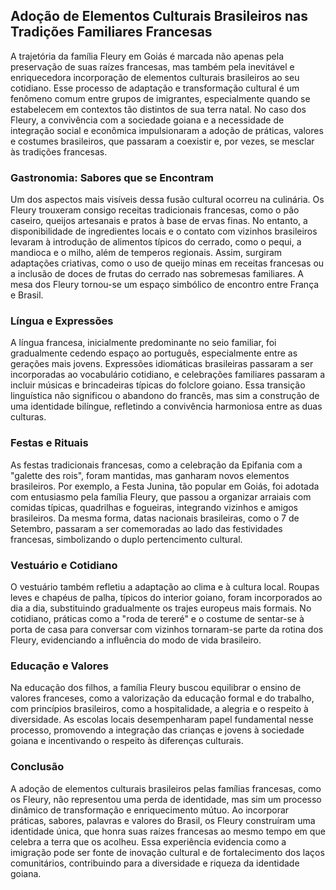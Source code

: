 ## Adoção de Elementos Culturais Brasileiros nas Tradições Familiares Francesas

A trajetória da família Fleury em Goiás é marcada não apenas pela preservação de suas raízes francesas, mas também pela inevitável e enriquecedora incorporação de elementos culturais brasileiros ao seu cotidiano. Esse processo de adaptação e transformação cultural é um fenômeno comum entre grupos de imigrantes, especialmente quando se estabelecem em contextos tão distintos de sua terra natal. No caso dos Fleury, a convivência com a sociedade goiana e a necessidade de integração social e econômica impulsionaram a adoção de práticas, valores e costumes brasileiros, que passaram a coexistir e, por vezes, se mesclar às tradições francesas.

### Gastronomia: Sabores que se Encontram

Um dos aspectos mais visíveis dessa fusão cultural ocorreu na culinária. Os Fleury trouxeram consigo receitas tradicionais francesas, como o pão caseiro, queijos artesanais e pratos à base de ervas finas. No entanto, a disponibilidade de ingredientes locais e o contato com vizinhos brasileiros levaram à introdução de alimentos típicos do cerrado, como o pequi, a mandioca e o milho, além de temperos regionais. Assim, surgiram adaptações criativas, como o uso de queijo minas em receitas francesas ou a inclusão de doces de frutas do cerrado nas sobremesas familiares. A mesa dos Fleury tornou-se um espaço simbólico de encontro entre França e Brasil.

### Língua e Expressões

A língua francesa, inicialmente predominante no seio familiar, foi gradualmente cedendo espaço ao português, especialmente entre as gerações mais jovens. Expressões idiomáticas brasileiras passaram a ser incorporadas ao vocabulário cotidiano, e celebrações familiares passaram a incluir músicas e brincadeiras típicas do folclore goiano. Essa transição linguística não significou o abandono do francês, mas sim a construção de uma identidade bilíngue, refletindo a convivência harmoniosa entre as duas culturas.

### Festas e Rituais

As festas tradicionais francesas, como a celebração da Epifania com a "galette des rois", foram mantidas, mas ganharam novos elementos brasileiros. Por exemplo, a Festa Junina, tão popular em Goiás, foi adotada com entusiasmo pela família Fleury, que passou a organizar arraiais com comidas típicas, quadrilhas e fogueiras, integrando vizinhos e amigos brasileiros. Da mesma forma, datas nacionais brasileiras, como o 7 de Setembro, passaram a ser comemoradas ao lado das festividades francesas, simbolizando o duplo pertencimento cultural.

### Vestuário e Cotidiano

O vestuário também refletiu a adaptação ao clima e à cultura local. Roupas leves e chapéus de palha, típicos do interior goiano, foram incorporados ao dia a dia, substituindo gradualmente os trajes europeus mais formais. No cotidiano, práticas como a "roda de tereré" e o costume de sentar-se à porta de casa para conversar com vizinhos tornaram-se parte da rotina dos Fleury, evidenciando a influência do modo de vida brasileiro.

### Educação e Valores

Na educação dos filhos, a família Fleury buscou equilibrar o ensino de valores franceses, como a valorização da educação formal e do trabalho, com princípios brasileiros, como a hospitalidade, a alegria e o respeito à diversidade. As escolas locais desempenharam papel fundamental nesse processo, promovendo a integração das crianças e jovens à sociedade goiana e incentivando o respeito às diferenças culturais.

### Conclusão

A adoção de elementos culturais brasileiros pelas famílias francesas, como os Fleury, não representou uma perda de identidade, mas sim um processo dinâmico de transformação e enriquecimento mútuo. Ao incorporar práticas, sabores, palavras e valores do Brasil, os Fleury construíram uma identidade única, que honra suas raízes francesas ao mesmo tempo em que celebra a terra que os acolheu. Essa experiência evidencia como a imigração pode ser fonte de inovação cultural e de fortalecimento dos laços comunitários, contribuindo para a diversidade e riqueza da identidade goiana.